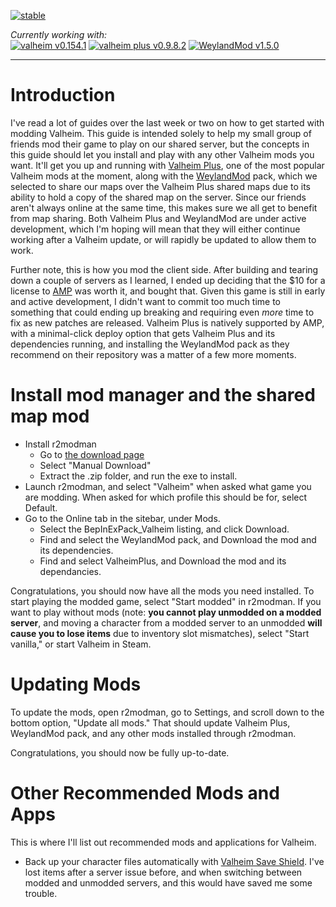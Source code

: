 [![stable](http://badges.github.io/stability-badges/dist/stable.svg)](http://github.com/badges/stability-badges) 

*Currently working with:*  
[![valheim v0.154.1](https://img.shields.io/badge/Valheim-v0.154.1-blue)](https://www.valheimgame.com/) [![valheim plus v0.9.8.2](https://img.shields.io/badge/Valheim%20Plus-v0.9.8.2-blue)](https://github.com/valheimPlus/ValheimPlus) [![WeylandMod v1.5.0](https://img.shields.io/badge/WeylandMod-v1.5.0-blue)](https://github.com/WeylandMod/WeylandMod)

---

# Introduction

I've read a lot of guides over the last week or two on how to get started with modding Valheim.  This guide is intended solely to help my small group of friends mod their game to play on our shared server, but the concepts in this guide should let you install and play with any other Valheim mods you want.  It'll get you up and running with [Valheim Plus](https://github.com/valheimPlus/ValheimPlus), one of the most popular Valheim mods at the moment, along with the [WeylandMod](https://github.com/WeylandMod/WeylandMod) pack, which we selected to share our maps over the Valheim Plus shared maps due to its ability to hold a copy of the shared map on the server.  Since our friends aren't always online at the same time, this makes sure we all get to benefit from map sharing.  Both Valheim Plus and WeylandMod are under active development, which I'm hoping will mean that they will either continue working after a Valheim update, or will rapidly be updated to allow them to work.

Further note, this is how you mod the client side.  After building and tearing down a couple of servers as I learned, I ended up deciding that the $10 for a license to [AMP](https://cubecoders.com/AMP) was worth it, and bought that.  Given this game is still in early and active development, I didn't want to commit too much time to something that could ending up breaking and requiring even *more* time to fix as new patches are released.  Valheim Plus is natively supported by AMP, with a minimal-click deploy option that gets Valheim Plus and its dependencies running, and installing the WeylandMod pack as they recommend on their repository was a matter of a few more moments.

# Install mod manager and the shared map mod
* Install r2modman
	* Go to [the download page](https://thunderstore.io/package/ebkr/r2modman/)
	* Select "Manual Download"
	* Extract the .zip folder, and run the exe to install.
* Launch r2modman, and select "Valheim" when asked what game you are modding.  When asked for which profile this should be for, select Default.
* Go to the Online tab in the sitebar, under Mods.  
	* Select the BepInExPack_Valheim listing, and click Download.
	* Find and select the WeylandMod pack, and Download the mod and its dependencies.
	* Find and select ValheimPlus, and Download the mod and its dependancies.

Congratulations, you should now have all the mods you need installed.  To start playing the modded game, select "Start modded" in r2modman.  If you want to play without mods (note: **you cannot play unmodded on a modded server**, and moving a character from a modded server to an unmodded **will cause you to lose items** due to inventory slot mismatches), select "Start vanilla," or start Valheim in Steam.

# Updating Mods

To update the mods, open r2modman, go to Settings, and scroll down to the bottom option, "Update all mods."  That should update Valheim Plus, WeylandMod pack, and any other mods installed through r2modman.

Congratulations, you should now be fully up-to-date.

# Other Recommended Mods and Apps

This is where I'll list out recommended mods and applications for Valheim.

* Back up your character files automatically with [Valheim Save Shield](https://github.com/Razzmatazzz/ValheimSaveShield/releases).  I've lost items after a server issue before, and when switching between modded and unmodded servers, and this would have saved me some trouble.
